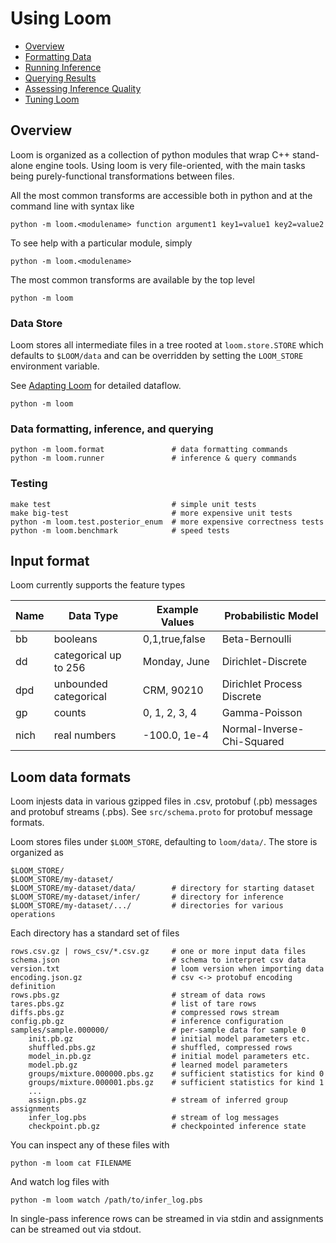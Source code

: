 # Using Loom

* [Overview](#overview)
* [Formatting Data](#format)
* [Running Inference](#infer)
* [Querying Results](#query)
* [Assessing Inference Quality](#quality)
* [Tuning Loom](#tuning)

## Overview <a name="overview"/>

Loom is organized as a collection of python modules
that wrap C++ stand-alone engine tools.
Using loom is very file-oriented, with the main tasks being purely-functional
transformations between files.

All the most common transforms are accessible both in python and at the
command line with syntax like

    python -m loom.<modulename> function argument1 key1=value1 key2=value2

To see help with a particular module, simply

    python -m loom.<modulename>

The most common transforms are available by the top level

    python -m loom

### Data Store

Loom stores all intermediate files in a tree rooted at `loom.store.STORE` which
defaults to `$LOOM/data` and can be overridden by setting the `LOOM_STORE`
environment variable.

See [Adapting Loom](/doc/adapting.md#dataflow) for detailed dataflow.

    python -m loom

### Data formatting, inference, and querying

    python -m loom.format               # data formatting commands
    python -m loom.runner               # inference & query commands

### Testing

    make test                           # simple unit tests
    make big-test                       # more expensive unit tests
    python -m loom.test.posterior_enum  # more expensive correctness tests
    python -m loom.benchmark            # speed tests

## Input format <a name="format"/>

Loom currently supports the feature types

| Name | Data Type             | Example Values | Probabilistic Model
|------|-----------------------|----------------|---------------------------
| bb   | booleans              | 0,1,true,false | Beta-Bernoulli
| dd   | categorical up to 256 | Monday, June   | Dirichlet-Discrete
| dpd  | unbounded categorical | CRM, 90210     | Dirichlet Process Discrete
| gp   | counts                | 0, 1, 2, 3, 4  | Gamma-Poisson
| nich | real numbers          | -100.0, 1e-4   | Normal-Inverse-Chi-Squared

## Loom data formats

Loom injests data in various gzipped files in .csv, protobuf (.pb) messages
and protobuf streams (.pbs).
See `src/schema.proto` for protobuf message formats.

Loom stores files under `$LOOM_STORE`, defaulting to `loom/data/`.
The store is organized as

    $LOOM_STORE/
    $LOOM_STORE/my-dataset/
    $LOOM_STORE/my-dataset/data/        # directory for starting dataset
    $LOOM_STORE/my-dataset/infer/       # directory for inference
    $LOOM_STORE/my-dataset/.../         # directories for various operations

Each directory has a standard set of files

    rows.csv.gz | rows_csv/*.csv.gz     # one or more input data files
    schema.json                         # schema to interpret csv data
    version.txt                         # loom version when importing data
    encoding.json.gz                    # csv <-> protobuf encoding definition
    rows.pbs.gz                         # stream of data rows
    tares.pbs.gz                        # list of tare rows
    diffs.pbs.gz                        # compressed rows stream
    config.pb.gz                        # inference configuration
    samples/sample.000000/              # per-sample data for sample 0
        init.pb.gz                      # initial model parameters etc.
        shuffled.pbs.gz                 # shuffled, compressed rows
        model_in.pb.gz                  # initial model parameters etc.
        model.pb.gz                     # learned model parameters
        groups/mixture.000000.pbs.gz    # sufficient statistics for kind 0
        groups/mixture.000001.pbs.gz    # sufficient statistics for kind 1
        ...
        assign.pbs.gz                   # stream of inferred group assignments
        infer_log.pbs                   # stream of log messages
        checkpoint.pb.gz                # checkpointed inference state

You can inspect any of these files with

    python -m loom cat FILENAME

And watch log files with

    python -m loom watch /path/to/infer_log.pbs

In single-pass inference rows can be streamed in via stdin
and assignments can be streamed out via stdout.
